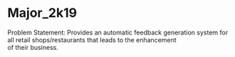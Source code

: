 # Major_2k19
Problem Statement: Provides an automatic feedback generation system for all retail shops/restaurants that leads to the enhancement    
                   of their business.
